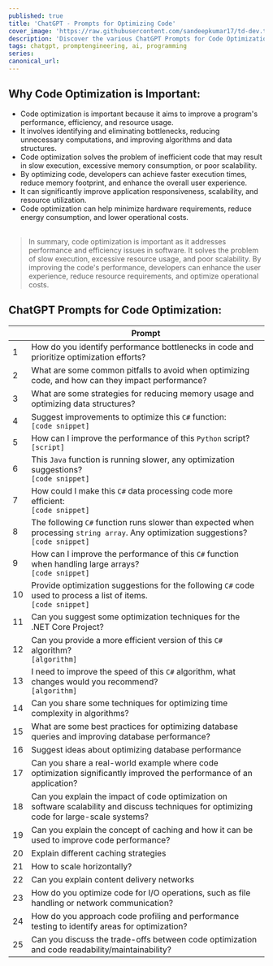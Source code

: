 ```yaml
---
published: true
title: 'ChatGPT - Prompts for Optimizing Code'
cover_image: 'https://raw.githubusercontent.com/sandeepkumar17/td-dev.to/master/assets/blog-cover/chat-gpt-prompts.jpg'
description: 'Discover the various ChatGPT Prompts for Code Optimization'
tags: chatgpt, promptengineering, ai, programming
series:
canonical_url:
---
```


## Why Code Optimization is Important:

* Code optimization is important because it aims to improve a program's performance, efficiency, and resource usage.
* It involves identifying and eliminating bottlenecks, reducing unnecessary computations, and improving algorithms and data structures.
* Code optimization solves the problem of inefficient code that may result in slow execution, excessive memory consumption, or poor scalability.
* By optimizing code, developers can achieve faster execution times, reduce memory footprint, and enhance the overall user experience.
* It can significantly improve application responsiveness, scalability, and resource utilization.
* Code optimization can help minimize hardware requirements, reduce energy consumption, and lower operational costs.<br /><br />


> In summary, code optimization is important as it addresses performance and efficiency issues in software. It solves the problem of slow execution, excessive resource usage, and poor scalability. By improving the code's performance, developers can enhance the user experience, reduce resource requirements, and optimize operational costs.

## ChatGPT Prompts for Code Optimization:

|  | Prompt |
| --- | --- |
| 1 | How do you identify performance bottlenecks in code and prioritize optimization efforts? |
| 2 | What are some common pitfalls to avoid when optimizing code, and how can they impact performance? |
| 3 | What are some strategies for reducing memory usage and optimizing data structures? |
| 4 | Suggest improvements to optimize this `C#` function:<br /> `[code snippet]` |
| 5 | How can I improve the performance of this `Python` script?<br /> `[script]` |
| 6 | This `Java` function is running slower, any optimization suggestions?<br /> `[code snippet]` |
| 7 | How could I make this `C#` data processing code more efficient:<br /> `[code snippet]` |
| 8 | The following `C#` function runs slower than expected when processing `string array`. Any optimization suggestions?<br /> `[code snippet]` |
| 9 | How can I improve the performance of this `C#` function when handling large arrays?<br /> `[code snippet]` |
| 10 | Provide optimization suggestions for the following `C#` code used to process a list of items.<br /> `[code snippet]` |
| 11 | Can you suggest some optimization techniques for the .NET Core Project? |
| 12 | Can you provide a more efficient version of this `C#` algorithm?<br /> `[algorithm]` |
| 13 | I need to improve the speed of this `C#` algorithm, what changes would you recommend?<br /> `[algorithm]` |
| 14 | Can you share some techniques for optimizing time complexity in algorithms? |
| 15 | What are some best practices for optimizing database queries and improving database performance? |
| 16 | Suggest ideas about optimizing database performance |
| 17 | Can you share a real-world example where code optimization significantly improved the performance of an application? |
| 18 | Can you explain the impact of code optimization on software scalability and discuss techniques for optimizing code for large-scale systems? |
| 19 | Can you explain the concept of caching and how it can be used to improve code performance? |
| 20 | Explain different caching strategies |
| 21 | How to scale horizontally? |
| 22 | Can you explain content delivery networks |
| 23 | How do you optimize code for I/O operations, such as file handling or network communication? |
| 24 | How do you approach code profiling and performance testing to identify areas for optimization? |
| 25 | Can you discuss the trade-offs between code optimization and code readability/maintainability? |
